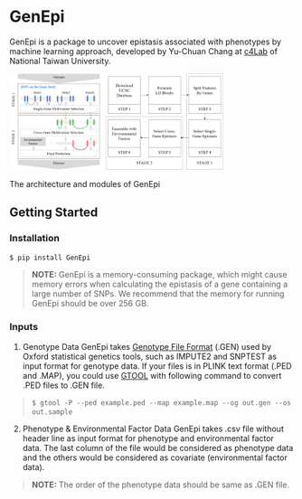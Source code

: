 # GenEpi
GenEpi is a package to uncover epistasis associated with phenotypes by machine learning approach, developed by Yu-Chuan Chang at [c4Lab](http://bioinfo.bime.ntu.edu.tw/c4lab/) of National Taiwan University.

<img src="https://github.com/Chester75321/GenEpi/raw/master/GenEpi.png" width="75%" height="75%">

The architecture and modules of GenEpi

## Getting Started
### Installation
```
$ pip install GenEpi
```
>**NOTE:** GenEpi is a memory-consuming package, which might cause memory errors when calculating the epistasis of a gene containing a large number of SNPs. We recommend that the memory for running GenEpi should be over 256 GB.

### Inputs
1. Genotype Data
GenEpi takes [Genotype File Format](http://www.stats.ox.ac.uk/~marchini/software/gwas/file_format_new.html) (.GEN) used by Oxford statistical genetics tools, such as IMPUTE2 and SNPTEST as input format for genotype data. If your files is in PLINK text format (.PED and .MAP), you could use [GTOOL](http://www.well.ox.ac.uk/~cfreeman/software/gwas/gtool.html) with following command to convert .PED files to .GEN file.
>```
>$ gtool -P --ped example.ped --map example.map --og out.gen --os out.sample
>```
2. Phenotype & Environmental Factor Data
GenEpi takes .csv file without header line as input format for phenotype and environmental factor data. The last column of the file would be considered as phenotype data and the others would be considered as covariate (environmental factor data).

>**NOTE:** The order of the phenotype data should be same as .GEN file.


